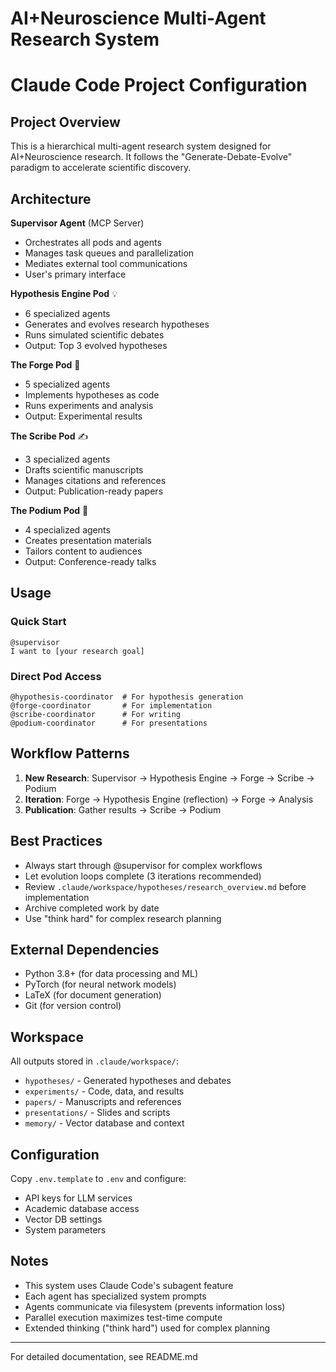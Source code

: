 # AI+Neuroscience Multi-Agent Research System
# Claude Code Project Configuration

## Project Overview

This is a hierarchical multi-agent research system designed for AI+Neuroscience research. It follows the "Generate-Debate-Evolve" paradigm to accelerate scientific discovery.

## Architecture

**Supervisor Agent** (MCP Server)
- Orchestrates all pods and agents
- Manages task queues and parallelization
- Mediates external tool communications
- User's primary interface

**Hypothesis Engine Pod** 💡
- 6 specialized agents
- Generates and evolves research hypotheses
- Runs simulated scientific debates
- Output: Top 3 evolved hypotheses

**The Forge Pod** 🔬
- 5 specialized agents  
- Implements hypotheses as code
- Runs experiments and analysis
- Output: Experimental results

**The Scribe Pod** ✍️
- 3 specialized agents
- Drafts scientific manuscripts
- Manages citations and references
- Output: Publication-ready papers

**The Podium Pod** 🎤
- 4 specialized agents
- Creates presentation materials
- Tailors content to audiences
- Output: Conference-ready talks

## Usage

### Quick Start
```
@supervisor
I want to [your research goal]
```

### Direct Pod Access
```
@hypothesis-coordinator  # For hypothesis generation
@forge-coordinator       # For implementation
@scribe-coordinator      # For writing
@podium-coordinator      # For presentations
```

## Workflow Patterns

1. **New Research**: Supervisor → Hypothesis Engine → Forge → Scribe → Podium
2. **Iteration**: Forge → Hypothesis Engine (reflection) → Forge → Analysis
3. **Publication**: Gather results → Scribe → Podium

## Best Practices

- Always start through @supervisor for complex workflows
- Let evolution loops complete (3 iterations recommended)
- Review `.claude/workspace/hypotheses/research_overview.md` before implementation
- Archive completed work by date
- Use "think hard" for complex research planning

## External Dependencies

- Python 3.8+ (for data processing and ML)
- PyTorch (for neural network models)
- LaTeX (for document generation)
- Git (for version control)

## Workspace

All outputs stored in `.claude/workspace/`:
- `hypotheses/` - Generated hypotheses and debates
- `experiments/` - Code, data, and results
- `papers/` - Manuscripts and references
- `presentations/` - Slides and scripts
- `memory/` - Vector database and context

## Configuration

Copy `.env.template` to `.env` and configure:
- API keys for LLM services
- Academic database access
- Vector DB settings
- System parameters

## Notes

- This system uses Claude Code's subagent feature
- Each agent has specialized system prompts
- Agents communicate via filesystem (prevents information loss)
- Parallel execution maximizes test-time compute
- Extended thinking ("think hard") used for complex planning

---

For detailed documentation, see README.md
